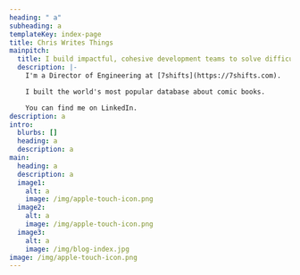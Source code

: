 ```yaml
---
heading: " a"
subheading: a
templateKey: index-page
title: Chris Writes Things
mainpitch:
  title: I build impactful, cohesive development teams to solve difficult problems.
  description: |-
    I'm a Director of Engineering at [7shifts](https://7shifts.com).

    I built the world's most popular database about comic books.

    You can find me on LinkedIn.
description: a
intro:
  blurbs: []
  heading: a
  description: a
main:
  heading: a
  description: a
  image1:
    alt: a
    image: /img/apple-touch-icon.png
  image2:
    alt: a
    image: /img/apple-touch-icon.png
  image3:
    alt: a
    image: /img/blog-index.jpg
image: /img/apple-touch-icon.png
---
```

